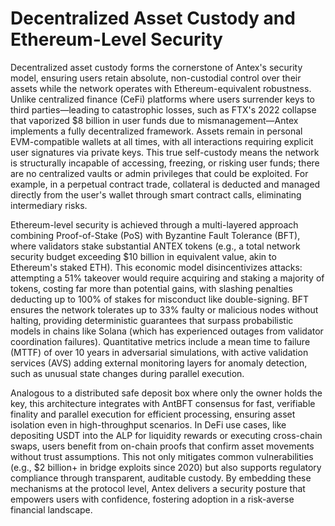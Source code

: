 # Decentralized Asset Custody and Ethereum-Level Security

Decentralized asset custody forms the cornerstone of Antex's security model, ensuring users retain absolute, non-custodial control over their assets while the network operates with Ethereum-equivalent robustness. Unlike centralized finance (CeFi) platforms where users surrender keys to third parties—leading to catastrophic losses, such as FTX's 2022 collapse that vaporized $8 billion in user funds due to mismanagement—Antex implements a fully decentralized framework. Assets remain in personal EVM-compatible wallets at all times, with all interactions requiring explicit user signatures via private keys. This true self-custody means the network is structurally incapable of accessing, freezing, or risking user funds; there are no centralized vaults or admin privileges that could be exploited. For example, in a perpetual contract trade, collateral is deducted and managed directly from the user's wallet through smart contract calls, eliminating intermediary risks.

Ethereum-level security is achieved through a multi-layered approach combining Proof-of-Stake (PoS) with Byzantine Fault Tolerance (BFT), where validators stake substantial ANTEX tokens (e.g., a total network security budget exceeding $10 billion in equivalent value, akin to Ethereum's staked ETH). This economic model disincentivizes attacks: attempting a 51% takeover would require acquiring and staking a majority of tokens, costing far more than potential gains, with slashing penalties deducting up to 100% of stakes for misconduct like double-signing. BFT ensures the network tolerates up to 33% faulty or malicious nodes without halting, providing deterministic guarantees that surpass probabilistic models in chains like Solana (which has experienced outages from validator coordination failures). Quantitative metrics include a mean time to failure (MTTF) of over 10 years in adversarial simulations, with active validation services (AVS) adding external monitoring layers for anomaly detection, such as unusual state changes during parallel execution.

Analogous to a distributed safe deposit box where only the owner holds the key, this architecture integrates with AntBFT consensus for fast, verifiable finality and parallel execution for efficient processing, ensuring asset isolation even in high-throughput scenarios. In DeFi use cases, like depositing USDT into the ALP for liquidity rewards or executing cross-chain swaps, users benefit from on-chain proofs that confirm asset movements without trust assumptions. This not only mitigates common vulnerabilities (e.g., $2 billion+ in bridge exploits since 2020) but also supports regulatory compliance through transparent, auditable custody. By embedding these mechanisms at the protocol level, Antex delivers a security posture that empowers users with confidence, fostering adoption in a risk-averse financial landscape.
